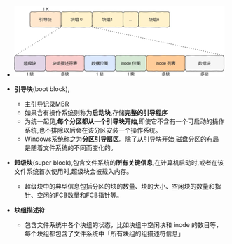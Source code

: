 - ![](attachments/Pasted%20image%2020221121191018.png)

- **引导块**(boot block),
	- [主引导记录MBR](主引导记录MBR.md)
	- 如果含有操作系统则称为**启动块**,存储**完整的引导程序**
	- 为统一起见,**每个分区都从一个引导块开始**,即使它不含有一个可启动的操作系统,也不排除以后会在该分区安装一个操作系统。
	- Windows系统称之为**分区引导扇区**。除了从引导块开始,磁盘分区的布局是随着文件系统的不同而变化的。
- **超级块**(super block),包含文件系统的**所有关键信息**,在计算机启动时,或者在该文件系统首次使用时,超级块会被载入内存。
	- 超级块中的典型信息包括分区的块的数量、块的大小、空闲块的数量和指针、空闲的FCB数量和FCB指针等。
- **块组描述符**
	- 包含文件系统中各个块组的状态，比如块组中空闲块和 inode 的数目等，每个块组都包含了文件系统中「所有块组的组描述符信息」